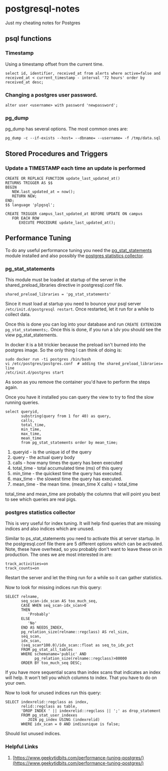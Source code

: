 # postgresql-notes
Just my cheating notes for Postgres

## psql functions

### Timestamp
Using a timestamp offset from the current time.
```
select id, identifier, received_at from alerts where active=false and received_at < current_timestamp - interval '72 hours' order by received_at desc;
```
### Changing a postgres user password.
```
alter user <username> with password 'newpassword';
```
### pg_dump
pg_dump has several options. The most common ones are:
```
pg_dump -c --if-exists --host= --dbname= --username= -f /tmp/data.sql
```

## Stored Procedures and Triggers

### Update a TIMESTAMP each time an update is performed
```
CREATE OR REPLACE FUNCTION update_last_updated_at()
RETURNS TRIGGER AS $$
BEGIN
   NEW.last_updated_at = now();
   RETURN NEW;
END;
$$ language 'plpgsql';

CREATE TRIGGER campus_last_updated_at BEFORE UPDATE ON campus
   FOR EACH ROW
      EXECUTE PROCEDURE update_last_updated_at();
```
## Performance Tuning
To do any useful performance tuning you need the [pg_stat_statements](https://www.postgresql.org/docs/current/static/pgstatstatements.html) module installed and also possibly the [postgres
statistics collector](https://www.postgresql.org/docs/current/static/monitoring-stats.html).

### pg_stat_statements
This module must be loaded at startup of the server in the shared_preload_libraries directive in postgresql.conf file.
```
shared_preload_libraries = 'pg_stat_statements'
```
Since it must load at startup you need to bounce your psql server `/etc/init.d/postgresql restart`. Once restarted, let
it run for a while to collect data.

Once this is done you can log into your database and run `CREATE EXTENSION pg_stat_statements;`. Once this is
done, if you run a \dv you should see the view pg_stat_statements.

In docker it is a bit trickier because the preload isn't burned into the postgres image. So the only thing I can
think of doing is:
```
sudo docker run -ti postgres /bin/bash
vi /etc/postgres/postgres.conf  # adding the shared_preload_libraries= line
/etc/init.d/postgres start
```
As soon as you remove the container you'd have to perform the steps again.

Once you have it installed you can query the view to try to find the slow running queries.

```
select queryid,
       substring(query from 1 for 40) as query,
       calls,
       total_time,
       min_time,
       max_time,
       mean_time 
       from pg_stat_statements order by mean_time;
```
1. queryid - is the unique id of the query
1. query - the actual query body
1. calls - how many times the query has been executed
1. total_time - total accumulated time (ms) of this query
1. min_time - the quickest time the query has executed.
1. max_time - the slowest time the query has executed.
1. mean_time - the mean time. (mean_time X calls) = total_time

total_time and mean_time are probably the columns that will point you best to see which queries are real pigs.

### postgres statistics collector
This is very useful for index tuning. It will help find queries that are missing indices and also indices which
are unused.

Similar to ps_stat_statements you need to activate this at server startup. In the postgresql.conf file there are 
5 different options which can be activated. Note, these have overhead, so you probably don't want to leave these
on in production. The ones we are most interested in are:
```
track_activities=on
track_counts=on
```
Restart the server and let the thing run for a while so it can gather statistics.

Now to look for missing indices run this query:
```
SELECT relname,
       seq_scan-idx_scan AS too_much_seq,
       CASE WHEN seq_scan-idx_scan>0
       THEN
          'Probably'
       ELSE
          'No'
       END AS NEEDS_INDEX,
       pg_relation_size(relname::regclass) AS rel_size,
       seq_scan,
       idx_scan,
       (seq_scan*100.0)/idx_scan::float as seq_to_idx_pct
       FROM pg_stat_all_tables
       WHERE schemaname='public' AND
             pg_relation_size(relname::regclass)>80000
       ORDER BY too_much_seq DESC;
```
If you have more sequential scans than index scans that indicates an index will help. It won't tell you which
columns to index. That you have to do on your own.

Now to look for unused indices run this query:
```
SELECT indexrelid::regclass as index,
       relid::regclass as table,
       'DROP INDEX ' || indexrelid::regclass || ';' as drop_statement
       FROM pg_stat_user_indexes 
          JOIN pg_index USING (indexrelid) 
       WHERE idx_scan = 0 AND indisunique is false;
```
Should list unused indices.
### Helpful Links

1. [https://www.geekytidbits.com/performance-tuning-postgres/}(https://www.geekytidbits.com/performance-tuning-postgres/)
